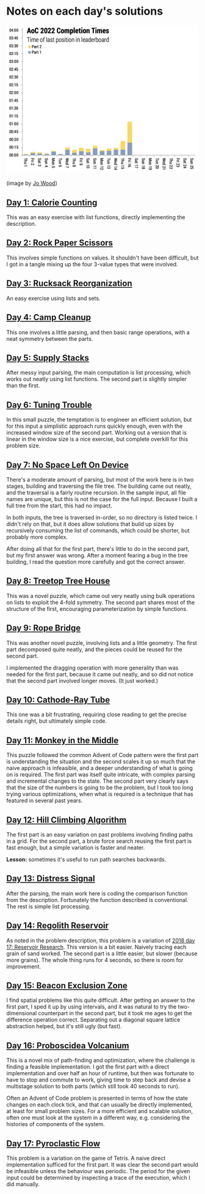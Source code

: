 # Notes on each day's solutions

![Completion times 2022](https://raw.githubusercontent.com/jwoLondon/adventOfCode/master/images/completionTimes2022.png)

(image by [Jo Wood](https://github.com/jwoLondon))

## [Day 1: Calorie Counting](https://adventofcode.com/2022/day/1)

This was an easy exercise with list functions, directly implementing
the description.

## [Day 2: Rock Paper Scissors](https://adventofcode.com/2022/day/2)

This involves simple functions on values.  It shouldn't have been
difficult, but I got in a tangle mixing up the four 3-value types that
were involved.

## [Day 3: Rucksack Reorganization](https://adventofcode.com/2022/day/3)

An easy exercise using lists and sets.

## [Day 4: Camp Cleanup](https://adventofcode.com/2022/day/4)

This one involves a little parsing, and then basic range operations,
with a neat symmetry between the parts.

## [Day 5: Supply Stacks](https://adventofcode.com/2022/day/5)

After messy input parsing, the main computation is list processing,
which works out neatly using list functions.  The second part is slightly
simpler than the first.

## [Day 6: Tuning Trouble](https://adventofcode.com/2022/day/6)

In this small puzzle, the temptation is to engineer an efficient solution,
but for this input a simplistic approach runs quickly enough, even with
the increased window size of the second part.  Working out a version that
is linear in the window size is a nice exercise, but complete overkill
for this problem size.

## [Day 7: No Space Left On Device](https://adventofcode.com/2022/day/7)

There's a moderate amount of parsing, but most of the work here is in
two stages, building and traversing the file tree.  The building came out
neatly, and the traversal is a fairly routine recursion.  In the sample
input, all file names are unique, but this is not the case for the full
input.  Because I built a full tree from the start, this had no impact.

In both inputs, the tree is traversed in-order, so no directory is
listed twice.  I didn't rely on that, but it does allow solutions that
build up sizes by recursively consuming the list of commands, which
could be shorter, but probably more complex.

After doing all that for the first part, there's little to do in the
second part, but my first answer was wrong.  After a moment fearing
a bug in the tree building, I read the question more carefully and got
the correct answer.

## [Day 8: Treetop Tree House](https://adventofcode.com/2022/day/8)

This was a novel puzzle, which came out very neatly using bulk operations
on lists to exploit the 4-fold symmetry.  The second part shares most
of the structure of the first, encouraging parameterization by simple
functions.

## [Day 9: Rope Bridge](https://adventofcode.com/2022/day/9)

This was another novel puzzle, involving lists and a little geometry.
The first part decomposed quite neatly, and the pieces could be reused
for the second part.

I implemented the dragging operation with more generality than was
needed for the first part, because it came out neatly, and so did not
notice that the second part involved longer moves.  (It just worked.)

## [Day 10: Cathode-Ray Tube](https://adventofcode.com/2022/day/10)

This one was a bit frustrating, requiring close reading to get the
precise details right, but ultimately simple code.

## [Day 11: Monkey in the Middle](https://adventofcode.com/2022/day/11)

This puzzle followed the common Advent of Code pattern were the first
part is understanding the situation and the second scales it up so much
that the naive approach is infeasible, and a deeper understanding of
what is going on is required.  The first part was itself quite intricate,
with complex parsing and incremental changes to the state.  The second
part very clearly says that the size of the numbers is going to be the
problem, but I took too long trying various optimizations, when what is
required is a technique that has featured in several past years.

## [Day 12: Hill Climbing Algorithm](https://adventofcode.com/2022/day/12)

The first part is an easy variation on past problems involving finding
paths in a grid.  For the second part, a brute force search reusing the
first part is fast enough, but a simple variation is faster and neater.

**Lesson:** sometimes it's useful to run path searches backwards.

## [Day 13: Distress Signal](https://adventofcode.com/2022/day/13)

After the parsing, the main work here is coding the comparison function
from the description.  Fortunately the function described is conventional.
The rest is simple list processing.

## [Day 14: Regolith Reservoir](https://adventofcode.com/2022/day/14)

As noted in the problem description, this problem is a variation of
[2018 day 17: Reservoir Research](https://adventofcode.com/2018/day/17).
This version is a bit easier.  Naively tracing each grain of sand worked.
The second part is a little easier, but slower (because more grains).
The whole thing runs for 4 seconds, so there is room for improvement.

## [Day 15: Beacon Exclusion Zone](https://adventofcode.com/2022/day/15)

I find spatial problems like this quite difficult.  After getting an
answer to the first part, I sped it up by using intervals, and it was
natural to try the two-dimensional counterpart in the second part, but
it took me ages to get the difference operation correct.  Separating
out a diagonal square lattice abstraction helped, but it's still ugly
(but fast).

## [Day 16: Proboscidea Volcanium](https://adventofcode.com/2022/day/16)

This is a novel mix of path-finding and optimization, where the challenge
is finding a feasible implementation.  I got the first part with a direct
implementation and over half an hour of runtime, but then was fortunate
to have to stop and commute to work, giving time to step back and devise
a multistage solution to both parts (which still took 40 seconds to run).

Often an Advent of Code problem is presented in terms of how the state
changes on each clock tick, and that can usually be directly implemented,
at least for small problem sizes.  For a more efficient and scalable
solution, often one must look at the system in a different way,
e.g. considering the histories of components of the system.

## [Day 17: Pyroclastic Flow](https://adventofcode.com/2022/day/17)

This problem is a variation on the game of Tetris.  A naive direct
implementation sufficed for the first part.  It was clear the second part
would be infeasible unless the behaviour was periodic.  The period for the
given input could be determined by inspecting a trace of the execution,
which I did manually.
